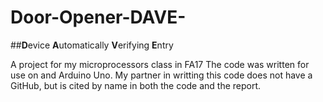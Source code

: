 # Door-Opener-DAVE-
##**D**evice **A**utomatically **V**erifying **E**ntry

A project for my microprocessors class in FA17
The code was written for use on and Arduino Uno.
My partner in writting this code does not have a GitHub, but is cited by name in both
the code and the report.
